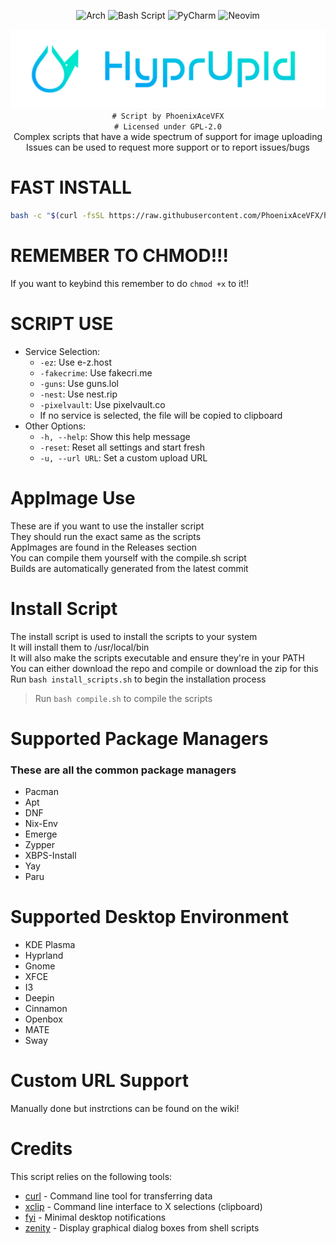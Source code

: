 <div align="center">

![Arch](https://img.shields.io/badge/Arch%20Linux-1793D1?logo=arch-linux&logoColor=fff&style=for-the-badge)
![Bash Script](https://img.shields.io/badge/bash_script-%23121011.svg?style=for-the-badge&logo=gnu-bash&logoColor=white)
![PyCharm](https://img.shields.io/badge/pycharm-143?style=for-the-badge&logo=pycharm&logoColor=black&color=black&labelColor=green)
![Neovim](https://img.shields.io/badge/NeoVim-%2357A143.svg?&style=for-the-badge&logo=neovim&logoColor=white)

![HyprUpld](Banner.png)
`# Script by PhoenixAceVFX`  
`# Licensed under GPL-2.0`  
Complex scripts that have a wide spectrum of support for image uploading  
Issues can be used to request more support or to report issues/bugs  

</div>

# FAST INSTALL  
```bash
bash -c "$(curl -fsSL https://raw.githubusercontent.com/PhoenixAceVFX/hyprupld/main/install.sh)"
```

# REMEMBER TO CHMOD!!!  
If you want to keybind this remember to do `chmod +x` to it!!  

# SCRIPT USE  
* Service Selection:
  * `-ez`: Use e-z.host
  * `-fakecrime`: Use fakecri.me
  * `-guns`: Use guns.lol
  * `-nest`: Use nest.rip
  * `-pixelvault`: Use pixelvault.co
  * If no service is selected, the file will be copied to clipboard
* Other Options:
  * `-h, --help`: Show this help message
  * `-reset`: Reset all settings and start fresh
  * `-u, --url URL`: Set a custom upload URL

# AppImage Use  
These are if you want to use the installer script  
They should run the exact same as the scripts  
AppImages are found in the Releases section  
You can compile them yourself with the compile.sh script  
Builds are automatically generated from the latest commit  

# Install Script  
The install script is used to install the scripts to your system  
It will install them to /usr/local/bin  
It will also make the scripts executable and ensure they're in your PATH  
You can either download the repo and compile or download the zip for this  
Run `bash install_scripts.sh` to begin the installation process  
> Run `bash compile.sh` to compile the scripts  
# Supported Package Managers  
### These are all the common package managers  
- Pacman  
- Apt  
- DNF  
- Nix-Env  
- Emerge  
- Zypper  
- XBPS-Install  
- Yay  
- Paru  

# Supported Desktop Environment  
- KDE Plasma  
- Hyprland  
- Gnome  
- XFCE  
- I3  
- Deepin  
- Cinnamon  
- Openbox  
- MATE  
- Sway  

# Custom URL Support  
Manually done but instrctions can be found on the wiki!  

# Credits
This script relies on the following tools:
* [curl](https://github.com/curl/curl) - Command line tool for transferring data
* [xclip](https://github.com/astrand/xclip) - Command line interface to X selections (clipboard)
* [fyi](https://github.com/Macchina-CLI/fyi) - Minimal desktop notifications
* [zenity](https://gitlab.gnome.org/GNOME/zenity) - Display graphical dialog boxes from shell scripts
